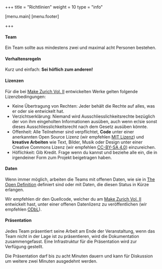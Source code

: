 +++
title = "Richtlinien"
weight = 10
type = "info"

[menu.main]
[menu.footer]

+++

#### Team

Ein Team sollte aus mindestens zwei und maximal acht Personen bestehen.

#### Verhaltensregeln

Kurz und einfach: **Sei h&ouml;flich zum anderen!**

#### Lizenzen

F&uuml;r die bei [Make Zurich Vol. II](https://makezurich.ch) entwickelten Werke gelten folgende Lizenzbedingungen:

- Keine &Uuml;bertragung von Rechten: Jeder beh&auml;lt die Rechte auf alles, was er oder sie entwickelt hat.
- Verzichtserkl&auml;rung: Niemand wird Ausschliesslichkeitsrechte bez&uuml;glich der von ihm eingeholten Informationen aus&uuml;ben, auch wenn er/sie sonst dieses Ausschliesslichkeitsrecht nach dem Gesetz aus&uuml;ben k&ouml;nnte.
- Offenheit: Alle Teilnehmer sind verpflichtet, **Code** unter einer anerkannten Open Source Lizenz (wir empfehlen [MIT Lizenz](https://opensource.org/licenses/MIT)) und **kreative Arbeiten** wie Text, Bilder, Musik oder Design unter einer Creative Commons Lizenz (wir empfehlen [CC-BY-SA 4.0](https://creativecommons.org/licenses/by-sa/4.0/)) einzureichen.
- H&ouml;flichkeit: Gib Kredit. Frage wenn du kannst und beziehe alle ein, die in irgendeiner Form zum Projekt beigetragen haben.

#### Daten

Wenn immer m&ouml;glich, arbeiten die Teams mit offenen Daten, wie sie in [The Open Definition](http://opendefinition.org/od/2.0/de/) definiert sind oder mit Daten, die diesen Status in K&uuml;rze erlangen.

Wir empfehlen dir den Quellcode, welcher du am [Make Zurich Vol. II](https://makezurich.ch) entwickelt hast, unter einer offenen Datenlizenz zu ver&ouml;ffentlichen (wir empfehlen [ODbL](http://wiki.openstreetmap.org/wiki/Open_Database_License)).

#### Pr&auml;sentation

Jedes Team pr&auml;sentiert seine Arbeit am Ende der Veranstaltung, wenn das Team nicht in der Lage ist zu pr&auml;sentieren, wird die Dokumentation zusammengefasst. Eine Infrastruktur f&uuml;r die Pr&auml;sentation wird zur Verf&uuml;gung gestellt.

Die Pr&auml;sentation darf bis zu acht Minuten dauern und kann f&uuml;r Diskussion um weitere zwei Minuten ausgedehnt werden.

